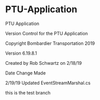 # PTU-Application
PTU Application

Version Control for the PTU Application

Copyright Bombardier Transportation 2019

Version 6.19.8.1

Created by Rob Schwartz on  2/18/19

Date				Change Made

2/19/19				Updated EventStreamMarshal.cs

this is the test branch
